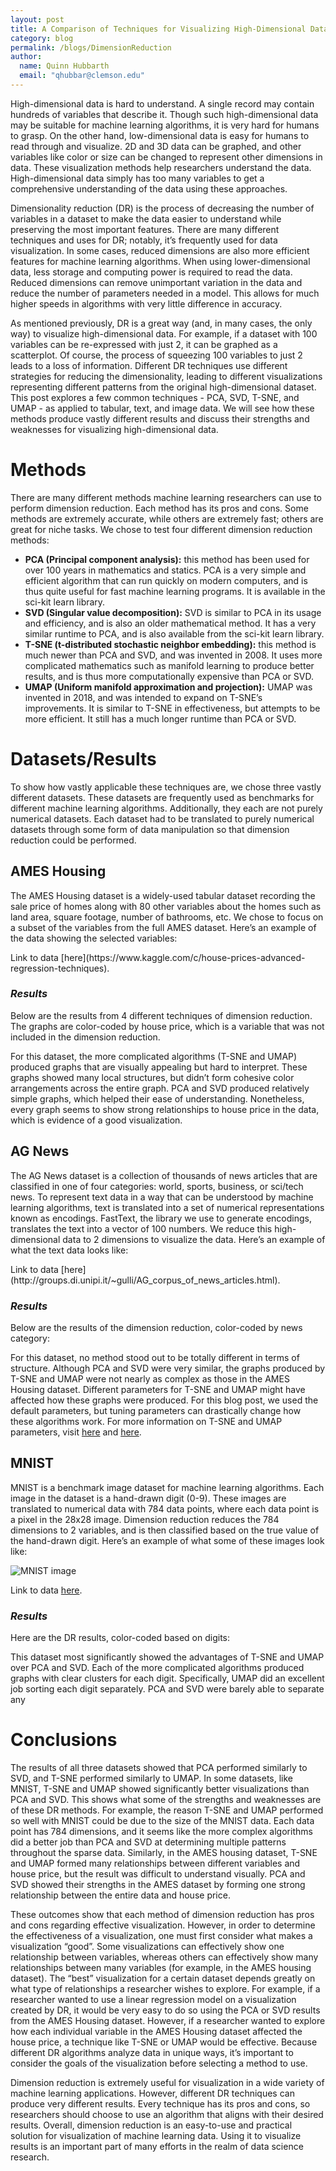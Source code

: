 ```yaml
---
layout: post
title: A Comparison of Techniques for Visualizing High-Dimensional Data
category: blog
permalink: /blogs/DimensionReduction
author:
  name: Quinn Hubbarth
  email: "qhubbar@clemson.edu"
---
```



High-dimensional data is hard to understand. A single record may contain hundreds of variables that describe it.  Though such high-dimensional data may be suitable for machine learning algorithms, it is very hard for humans to grasp. On the other hand, low-dimensional data is easy for humans to read through and visualize. 2D and 3D data can be graphed, and other variables like color or size can be changed to represent other dimensions in data. These visualization methods help researchers understand the data. High-dimensional data simply has too many variables to get a comprehensive understanding of the data using these approaches.

Dimensionality reduction (DR) is the process of decreasing the number of variables in a dataset to make the data easier to understand while preserving the most important features. There are many different techniques and uses for DR; notably, it’s frequently used for data visualization. In some cases, reduced dimensions are also more efficient features for machine learning algorithms. When using lower-dimensional data, less storage and computing power is required to read the data. Reduced dimensions can remove unimportant variation in the data and reduce the number of parameters needed in a model. This allows for much higher speeds in algorithms with very little difference in accuracy.

As mentioned previously, DR is a great way (and, in many cases, the only way) to visualize high-dimensional data. For example, if a dataset with 100 variables can be re-expressed with just 2, it can be graphed as a scatterplot. Of course, the process of squeezing 100 variables to just 2 leads to a loss of information. Different DR techniques use different strategies for reducing the dimensionality, leading to different visualizations representing different patterns from the original high-dimensional dataset.  This post explores a few common techniques - PCA, SVD, T-SNE, and UMAP - as applied to tabular, text, and image data. We will see how these methods produce vastly different results and discuss their strengths and weaknesses for visualizing high-dimensional data. 

# **Methods**

There are many different methods machine learning researchers can use to perform dimension reduction. Each method has its pros and cons. Some methods are extremely accurate, while others are extremely fast; others are great for niche tasks. We chose to test four different dimension reduction methods:

 * **PCA (Principal component analysis):** this method has been used for over 100 years in mathematics and statics. PCA is a very simple and efficient algorithm that can run quickly on modern computers, and is thus quite useful for fast machine learning programs. It is available in the sci-kit learn library.
 * **SVD (Singular value decomposition):** SVD is similar to PCA in its usage and efficiency, and is also an older mathematical method. It has a very similar runtime to PCA, and is also available from the sci-kit learn library.
 * **T-SNE (t-distributed stochastic neighbor embedding):** this method is much newer than PCA and SVD, and was invented in 2008. It uses more complicated mathematics such as manifold learning to produce better results, and is thus more computationally expensive than PCA or SVD.
 * **UMAP (Uniform manifold approximation and projection):** UMAP was invented in 2018, and was intended to expand on T-SNE’s improvements. It is similar to T-SNE in effectiveness, but attempts to be more efficient. It still has a much longer runtime than PCA or SVD.



# **Datasets/Results**

To show how vastly applicable these techniques are, we chose three vastly different datasets. These datasets are frequently used as benchmarks for different machine learning algorithms. Additionally, they each are not purely numerical datasets. Each dataset had to be translated to purely numerical datasets through some form of data manipulation so that dimension reduction could be performed.

## AMES Housing
The AMES Housing dataset is a widely-used tabular dataset recording the sale price of homes along with 80 other variables about the homes such as land area, square footage, number of bathrooms, etc. We chose to focus on a subset of the variables from the full AMES dataset. Here’s an example of the data showing the selected variables:
<div class="flourish-embed flourish-table" data-src="visualisation/1883781" data-url="https://flo.uri.sh/visualisation/1883781/embed"><script src="https://public.flourish.studio/resources/embed.js"></script></div>
Link to data [here](https://www.kaggle.com/c/house-prices-advanced-regression-techniques).
 
### *Results*
Below are the results from 4 different techniques of dimension reduction. The graphs are color-coded by house price, which is a variable that was not included in the dimension reduction.
<div class="flourish-embed" data-src="story/214065" data-url="https://public.flourish.studio/story/214065/embed"><script src="https://public.flourish.studio/resources/embed.js"></script></div>

For this dataset, the more complicated algorithms (T-SNE and UMAP) produced graphs that are visually appealing but hard to interpret. These graphs showed many local structures, but didn’t form cohesive color arrangements across the entire graph. PCA and SVD produced relatively simple graphs, which helped their ease of understanding. Nonetheless, every graph seems to show strong relationships to house price in the data, which is evidence of a good visualization.

## AG News
The AG News dataset is a collection of thousands of news articles that are classified in one of four categories: world, sports, business, or sci/tech news. To represent text data in a way that can be understood by machine learning algorithms, text is translated into a set of numerical representations known as encodings. FastText, the library we use to generate encodings, translates the text into a vector of 100 numbers. We reduce this high-dimensional data to 2 dimensions to visualize the data. Here’s an example of what the text data looks like:
<div class="flourish-embed flourish-table" data-src="visualisation/1884099" data-url="https://flo.uri.sh/visualisation/1884099/embed"><script src="https://public.flourish.studio/resources/embed.js"></script></div>
Link to data [here](http://groups.di.unipi.it/~gulli/AG_corpus_of_news_articles.html).

### *Results*
Below are the results of the dimension reduction, color-coded by news category:
<div class="flourish-embed" data-src="story/214976" data-url="https://public.flourish.studio/story/214976/embed"><script src="https://public.flourish.studio/resources/embed.js"></script></div>

For this dataset, no method stood out to be totally different in terms of structure. Although PCA and SVD were very similar, the graphs produced by T-SNE and UMAP were not nearly as complex as those in the AMES Housing dataset. Different parameters for T-SNE and UMAP might have affected how these graphs were produced. For this blog post, we used the default parameters, but tuning parameters can drastically change how these algorithms work. For more information on T-SNE and UMAP parameters, visit [here](https://umap-learn.readthedocs.io/en/latest/parameters.html) and [here](https://scikit-learn.org/stable/modules/generated/sklearn.manifold.TSNE.html).


## MNIST
MNIST is a benchmark image dataset for machine learning algorithms. Each image in the dataset is a hand-drawn digit (0-9). These images are translated to numerical data with 784 data points, where each data point is a pixel in the 28x28 image. Dimension reduction reduces the 784 dimensions to 2 variables, and is then classified based on the true value of the hand-drawn digit. Here’s an example of what some of these images look like:

![MNIST image](https://i2.wp.com/syncedreview.com/wp-content/uploads/2019/06/MNIST.png?fit=530%2C297&ssl=1)

Link to data [here](https://pjreddie.com/projects/mnist-in-csv/).

### *Results*
Here are the DR results, color-coded based on digits:
<div class="flourish-embed" data-src="story/214989" data-url="https://public.flourish.studio/story/214989/embed"><script src="https://public.flourish.studio/resources/embed.js"></script></div>

This dataset most significantly showed the advantages of T-SNE and UMAP over PCA and SVD. Each of the more complicated algorithms produced graphs with clear clusters for each digit. Specifically, UMAP did an excellent job sorting each digit separately. PCA and SVD were barely able to separate any 

# **Conclusions**

The results of all three datasets showed that PCA performed similarly to SVD, and T-SNE performed similarly to UMAP. In some datasets, like MNIST, T-SNE and UMAP showed significantly better visualizations than PCA and SVD. This shows what some of the strengths and weaknesses are of these DR methods. For example, the reason T-SNE and UMAP performed so well with MNIST could be due to the size of the MNIST data. Each data point has 784 dimensions, and it seems like the more complex algorithms did a better job than PCA and SVD at determining multiple patterns throughout the sparse data. Similarly, in the AMES housing dataset, T-SNE and UMAP formed many relationships between different variables and house price, but the result was difficult to understand visually. PCA and SVD showed their strengths in the AMES dataset by forming one strong relationship between the entire data and house price.

These outcomes show that each method of dimension reduction has pros and cons regarding effective visualization. However, in order to determine the effectiveness of a visualization, one must first consider what makes a visualization “good”. Some visualizations can effectively show one relationship between variables, whereas others can effectively show many relationships between many variables (for example, in the AMES housing dataset). The “best” visualization for a certain dataset depends greatly on what type of relationships a researcher wishes to explore. For example, if a researcher wanted to use a linear regression model on a visualization created by DR, it would be very easy to do so using the PCA or SVD results from the AMES Housing dataset. However, if a researcher wanted to explore how each individual variable in the AMES Housing dataset affected the house price, a technique like T-SNE or UMAP would be effective. Because different DR algorithms analyze data in unique ways, it’s important to consider the goals of the visualization before selecting a method to use.

Dimension reduction is extremely useful for visualization in a wide variety of machine learning applications. However, different DR techniques can produce very different results. Every technique has its pros and cons, so researchers should choose to use an algorithm that aligns with their desired results. Overall, dimension reduction is an easy-to-use and practical solution for visualization of machine learning data. Using it to visualize results is an important part of many efforts in the realm of data science research.
